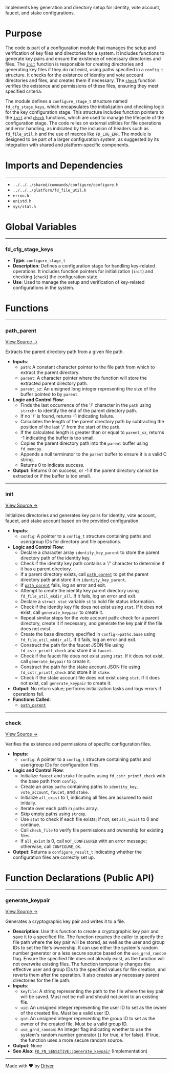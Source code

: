 <!--------------------------------------------------------------------------------->
<!-- IMPORTANT: This file is auto-generated by Driver (https://driver.ai). -------->
<!-- Manual edits may be overwritten on future commits. --------------------------->
<!--------------------------------------------------------------------------------->

Implements key generation and directory setup for identity, vote account, faucet, and stake configurations.

# Purpose
The code is part of a configuration module that manages the setup and verification of key files and directories for a system. It includes functions to generate key pairs and ensure the existence of necessary directories and files. The [`init`](<#init>) function is responsible for creating directories and generating key files if they do not exist, using paths specified in a `config_t` structure. It checks for the existence of identity and vote account directories and files, and creates them if necessary. The [`check`](<#check>) function verifies the existence and permissions of these files, ensuring they meet specified criteria.

The module defines a `configure_stage_t` structure named `fd_cfg_stage_keys`, which encapsulates the initialization and checking logic for the key configuration stage. This structure includes function pointers to the [`init`](<#init>) and [`check`](<#check>) functions, which are used to manage the lifecycle of the configuration stage. The code relies on external utilities for file operations and error handling, as indicated by the inclusion of headers such as `fd_file_util.h` and the use of macros like `FD_LOG_ERR`. The module is designed to be part of a larger configuration system, as suggested by its integration with shared and platform-specific components.
# Imports and Dependencies

---
- `../../../shared/commands/configure/configure.h`
- `../../../platform/fd_file_util.h`
- `errno.h`
- `unistd.h`
- `sys/stat.h`


# Global Variables

---
### fd\_cfg\_stage\_keys
- **Type**: ``configure_stage_t``
- **Description**: Defines a configuration stage for handling key-related operations. It includes function pointers for initialization (`init`) and checking (`check`) the configuration state.
- **Use**: Used to manage the setup and verification of key-related configurations in the system.


# Functions

---
### path\_parent<!-- {{#callable:path_parent}} -->
[View Source →](<../../../../../../../src/app/shared_dev/commands/configure/keys.c#L17>)

Extracts the parent directory path from a given file path.
- **Inputs**:
    - `path`: A constant character pointer to the file path from which to extract the parent directory.
    - `parent`: A character pointer where the function will store the extracted parent directory path.
    - `parent_sz`: An unsigned long integer representing the size of the buffer pointed to by `parent`.
- **Logic and Control Flow**:
    - Finds the last occurrence of the '/' character in the `path` using `strrchr` to identify the end of the parent directory path.
    - If no '/' is found, returns -1 indicating failure.
    - Calculates the length of the parent directory path by subtracting the position of the last '/' from the start of the `path`.
    - If the calculated length is greater than or equal to `parent_sz`, returns -1 indicating the buffer is too small.
    - Copies the parent directory path into the `parent` buffer using `fd_memcpy`.
    - Appends a null terminator to the `parent` buffer to ensure it is a valid C string.
    - Returns 0 to indicate success.
- **Output**: Returns 0 on success, or -1 if the parent directory cannot be extracted or if the buffer is too small.


---
### init<!-- {{#callable:init}} -->
[View Source →](<../../../../../../../src/app/shared_dev/commands/configure/keys.c#L33>)

Initializes directories and generates key pairs for identity, vote account, faucet, and stake account based on the provided configuration.
- **Inputs**:
    - `config`: A pointer to a `config_t` structure containing paths and user/group IDs for directory and file operations.
- **Logic and Control Flow**:
    - Declare a character array `identity_key_parent` to store the parent directory path of the identity key.
    - Check if the identity key path contains a '/' character to determine if it has a parent directory.
    - If a parent directory exists, call [`path_parent`](<#path_parent>) to get the parent directory path and store it in `identity_key_parent`.
    - If [`path_parent`](<#path_parent>) fails, log an error and exit.
    - Attempt to create the identity key parent directory using `fd_file_util_mkdir_all`. If it fails, log an error and exit.
    - Declare a `struct stat` variable `st` to hold file status information.
    - Check if the identity key file does not exist using `stat`. If it does not exist, call `generate_keypair` to create it.
    - Repeat similar steps for the vote account path: check for a parent directory, create it if necessary, and generate the key pair if the file does not exist.
    - Create the base directory specified in `config->paths.base` using `fd_file_util_mkdir_all`. If it fails, log an error and exit.
    - Construct the path for the faucet JSON file using `fd_cstr_printf_check` and store it in `faucet`.
    - Check if the faucet file does not exist using `stat`. If it does not exist, call `generate_keypair` to create it.
    - Construct the path for the stake account JSON file using `fd_cstr_printf_check` and store it in `stake`.
    - Check if the stake account file does not exist using `stat`. If it does not exist, call `generate_keypair` to create it.
- **Output**: No return value; performs initialization tasks and logs errors if operations fail.
- **Functions Called**:
    - [`path_parent`](<#path_parent>)


---
### check<!-- {{#callable:check}} -->
[View Source →](<../../../../../../../src/app/shared_dev/commands/configure/keys.c#L76>)

Verifies the existence and permissions of specific configuration files.
- **Inputs**:
    - `config`: A pointer to a `config_t` structure containing paths and user/group IDs for configuration files.
- **Logic and Control Flow**:
    - Initialize `faucet` and `stake` file paths using `fd_cstr_printf_check` with the base path from `config`.
    - Create an array `paths` containing paths to `identity_key`, `vote_account`, `faucet`, and `stake`.
    - Initialize `all_exist` to 1, indicating all files are assumed to exist initially.
    - Iterate over each path in `paths` array.
    - Skip empty paths using `strcmp`.
    - Use `stat` to check if each file exists; if not, set `all_exist` to 0 and continue.
    - Call `check_file` to verify file permissions and ownership for existing files.
    - If `all_exist` is 0, call `NOT_CONFIGURED` with an error message; otherwise, call `CONFIGURE_OK`.
- **Output**: Returns a `configure_result_t` indicating whether the configuration files are correctly set up.


# Function Declarations (Public API)

---
### generate\_keypair<!-- {{#callable_declaration:FD_FN_SENSITIVE::generate_keypair}} -->
[View Source →](<../../../../../../../src/app/shared_dev/commands/configure/keys.c#L11>)

Generates a cryptographic key pair and writes it to a file.
- **Description**: Use this function to create a cryptographic key pair and save it to a specified file. The function requires the caller to specify the file path where the key pair will be stored, as well as the user and group IDs to set the file's ownership. It can use either the system's random number generator or a less secure source based on the `use_grnd_random` flag. Ensure the specified file does not already exist, as the function will not overwrite existing files. The function temporarily changes the effective user and group IDs to the specified values for file creation, and reverts them after the operation. It also creates any necessary parent directories for the file path.
- **Inputs**:
    - `keyfile`: A string representing the path to the file where the key pair will be saved. Must not be null and should not point to an existing file.
    - `uid`: An unsigned integer representing the user ID to set as the owner of the created file. Must be a valid user ID.
    - `gid`: An unsigned integer representing the group ID to set as the owner of the created file. Must be a valid group ID.
    - `use_grnd_random`: An integer flag indicating whether to use the system's random number generator (`1` for true, `0` for false). If true, the function uses a more secure random source.
- **Output**: None
- **See Also**: [`FD_FN_SENSITIVE::generate_keypair`](<../../../shared/commands/keys.c.md#fd_fn_sensitivegenerate_keypair>)  (Implementation)



---
Made with ❤️ by [Driver](https://www.driver.ai/)